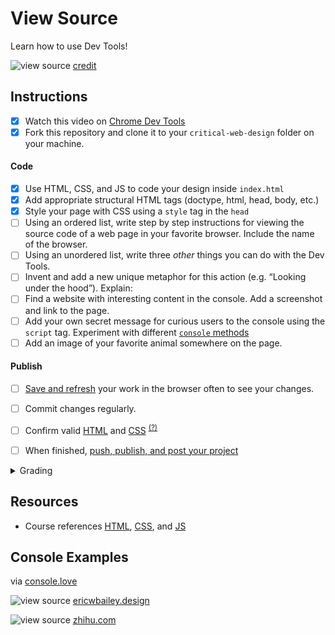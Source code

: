 
# View Source

Learn how to use Dev Tools!

![view source](assets/img/console-what-is-code.png)
[credit](https://www.bloomberg.com/graphics/2015-paul-ford-what-is-code/)

## Instructions

- [x] Watch this video on [Chrome Dev Tools](https://www.youtube.com/watch?v=25R1Jl5P7Mw)
- [x] Fork this repository and clone it to your `critical-web-design` folder on your machine.

#### Code
- [x] Use HTML, CSS, and JS to code your design inside `index.html`
- [x] Add appropriate structural HTML tags (doctype, html, head, body, etc.)
- [x] Style your page with CSS using a `style` tag in the `head`
- [ ] Using an ordered list, write step by step instructions for viewing the source code of a web page in your favorite browser. Include the name of the browser.
- [ ] Using an unordered list, write three *other* things you can do with the Dev Tools.
- [ ] Invent and add a new unique metaphor for this action (e.g. “Looking under the hood”). Explain:
- [ ] Find a website with interesting content in the console. Add a screenshot and link to the page.
- [ ] Add your own secret message for curious users to the console using the `script` tag. Experiment with different [`console` methods](https://developer.mozilla.org/en-US/docs/Web/API/console)
- [ ] Add an image of your favorite animal somewhere on the page.

#### Publish
- [ ] [Save and refresh](https://github.com/omundy/learn-computing/blob/main/topics-keyboard-shortcuts.md#web-development-edit-save-refresh-loop) your work in the browser often to see your changes.
- [ ] Commit changes regularly.
- [ ] Confirm valid [HTML](https://validator.w3.org/) and [CSS](https://jigsaw.w3.org/css-validator/) <sup>[(?)](https://github.com/omundy/dig245-critical-web-design/blob/main/reference-sheets/css.md#css-validation)</sup>
- [ ] When finished, [push, publish, and post your project](https://docs.google.com/document/d/17U_zmzM_eML_qkG0PaOdDRcEk3YEmbiQ1TyNnbAM08k/edit#bookmark=id.8jryplv1i8a)




<!-- - [ ] How does your metaphor communicate the act of looking at source code?
- [ ] Does it still communicate your experience of being able to look “under the hood” after you now have learned to code?
- [ ] Why is it important to be able to look at the source code of a web page when you are making web pages?
- [ ] Did you look at source code to make something this semester? Write about it.
- [ ] Why is it important to see how things you consume are constructed? What are the larger sociological arguments for transparency? Think about ingredients in the food you eat or chemicals from a factory or how laws are made for example. -->



<details>
<summary>Grading</summary>

Points | Description
---: | ---
4 | Correct information provided
4 | Instructions followed
4 | Degree to which the metaphor was thoughtful and relevant
4 | Project is online, accessible, and linked from Moodle
4 | Valid HTML and CSS
5% | Bonus! Add a table with your weekly dream schedule (what you will do when the robots take over)
20 | Total possible

</details>






## Resources

- Course references [HTML](https://github.com/omundy/dig245-critical-web-design/blob/main/reference-sheets/html.md), [CSS](https://github.com/omundy/dig245-critical-web-design/blob/main/reference-sheets/css.md), and [JS](https://github.com/omundy/dig245-critical-web-design/blob/main/reference-sheets/javascript.md)





## Console Examples

via [console.love](https://www.console.love/)

![view source](assets/img/console-ericwbailey.design.png)
[ericwbailey.design](https://ericwbailey.design/)

![view source](assets/img/console-zhi.hu.png)
[zhihu.com](https://www.zhihu.com/)
